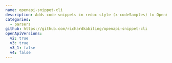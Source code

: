 ```yaml
---
name: openapi-snippet-cli
description: Adds code snippets in redoc style (x-codeSamples) to OpenAPI documents. This is a CLI wrapper for the "openapi-snippet".
categories:
  - parsers
github: https://github.com/richardkabiling/openapi-snippet-cli
openApiVersions:
  v2: true
  v3: true
  v3_1: false
  v4: false
---
```

